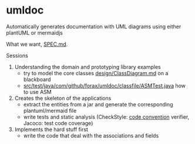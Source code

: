 # umldoc
Automatically generates documentation with UML diagrams using either plantUML or mermaidjs 

What we want, [SPEC.md](SPEC.md).

Sessions
1. Understanding the domain and prototyping library examples
   - try to model the core classes [design/ClassDiagram.md](design/ClassDiagram.md) on a blackboard
   - [src/test/java/com/github/forax/umldoc/classfile/ASMTest.java](ASMTest.java) how to use ASM
2. Creates the skeleton of the applications
   - extract the entities from a jar and generate the corresponding plantuml/mermaid file
   - write tests and static analysis (CheckStyle: [code convention](https://google.github.io/styleguide/javaguide.html) verifier, Jacoco: test code coverage) 
3. Implements the hard stuff first
   - write the code that deal with the associations and fields


